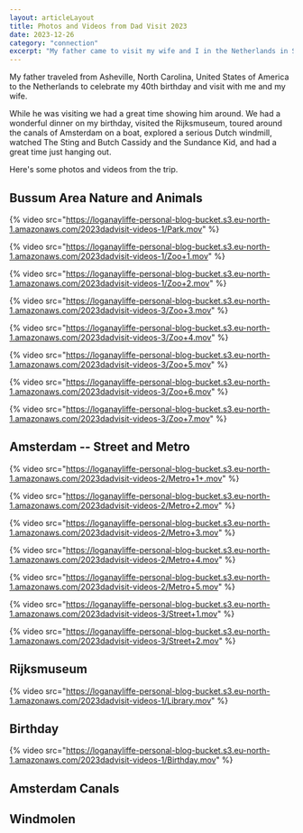 ```yaml
---
layout: articleLayout
title: Photos and Videos from Dad Visit 2023
date: 2023-12-26
category: "connection"
excerpt: "My father came to visit my wife and I in the Netherlands in September of 2023 for my 40th birthday. Here's some photos and videos from the trip."
---
```


My father traveled from Asheville, North Carolina, United States of America to the Netherlands to celebrate my 40th birthday and visit with me and my wife.

While he was visiting we had a great time showing him around. We had a wonderful dinner on my birthday, visited the Rijksmuseum, toured around the canals of Amsterdam on a boat, explored a serious Dutch windmill, watched The Sting and Butch Cassidy and the Sundance Kid, and had a great time just hanging out.

Here's some photos and videos from the trip.

<!--  -->

## Bussum Area Nature and Animals

{% video src="https://loganayliffe-personal-blog-bucket.s3.eu-north-1.amazonaws.com/2023dadvisit-videos-1/Park.mov" %}

{% video src="https://loganayliffe-personal-blog-bucket.s3.eu-north-1.amazonaws.com/2023dadvisit-videos-1/Zoo+1.mov" %}

{% video src="https://loganayliffe-personal-blog-bucket.s3.eu-north-1.amazonaws.com/2023dadvisit-videos-1/Zoo+2.mov" %}

{% video src="https://loganayliffe-personal-blog-bucket.s3.eu-north-1.amazonaws.com/2023dadvisit-videos-3/Zoo+3.mov" %}

{% video src="https://loganayliffe-personal-blog-bucket.s3.eu-north-1.amazonaws.com/2023dadvisit-videos-3/Zoo+4.mov" %}

{% video src="https://loganayliffe-personal-blog-bucket.s3.eu-north-1.amazonaws.com/2023dadvisit-videos-3/Zoo+5.mov" %}

{% video src="https://loganayliffe-personal-blog-bucket.s3.eu-north-1.amazonaws.com/2023dadvisit-videos-3/Zoo+6.mov" %}

{% video src="https://loganayliffe-personal-blog-bucket.s3.eu-north-1.amazonaws.com/2023dadvisit-videos-3/Zoo+7.mov" %}

<!--  -->

## Amsterdam -- Street and Metro

{% video src="https://loganayliffe-personal-blog-bucket.s3.eu-north-1.amazonaws.com/2023dadvisit-videos-2/Metro+1+.mov" %}

{% video src="https://loganayliffe-personal-blog-bucket.s3.eu-north-1.amazonaws.com/2023dadvisit-videos-2/Metro+2.mov" %}

{% video src="https://loganayliffe-personal-blog-bucket.s3.eu-north-1.amazonaws.com/2023dadvisit-videos-2/Metro+3.mov" %}

{% video src="https://loganayliffe-personal-blog-bucket.s3.eu-north-1.amazonaws.com/2023dadvisit-videos-2/Metro+4.mov" %}

{% video src="https://loganayliffe-personal-blog-bucket.s3.eu-north-1.amazonaws.com/2023dadvisit-videos-2/Metro+5.mov" %}

{% video src="https://loganayliffe-personal-blog-bucket.s3.eu-north-1.amazonaws.com/2023dadvisit-videos-3/Street+1.mov" %}

{% video src="https://loganayliffe-personal-blog-bucket.s3.eu-north-1.amazonaws.com/2023dadvisit-videos-3/Street+2.mov" %}

## Rijksmuseum

{% video src="https://loganayliffe-personal-blog-bucket.s3.eu-north-1.amazonaws.com/2023dadvisit-videos-1/Library.mov" %}

## Birthday

{% video src="https://loganayliffe-personal-blog-bucket.s3.eu-north-1.amazonaws.com/2023dadvisit-videos-1/Birthday.mov" %}

## Amsterdam Canals

## Windmolen
